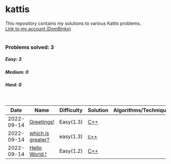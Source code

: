 # kattis
This repository contains my solutions to various Kattis problems.
<br>[Link to my account (DomBinks)](https://open.kattis.com/users/dombinks/)<br>
<br>
### Problems solved: 3
##### Easy: 3
##### Medium: 0
##### Hard: 0
<br>

| Date |  Name | Difficulty | Solution | Algorithms/Techniques |
| ---- |  ---- | ---------- | -------- | --------------------- |
| 2022-09-14 | [Greetings!](https://open.kattis.com/problems/greetings2) | Easy(1.3) | [C++](./easy/greetings2.cpp) | |
| 2022-09-14 | [which is greater?](https://open.kattis.com/problems/whichisgreater) | easy(1.3) | [c++](./easy/whichisgreater.cpp) | |
| 2022-09-14 | [Hello World !](https://open.kattis.com/problems/hello) | Easy(1.2) | [C++](./easy/hello.cpp) | |
